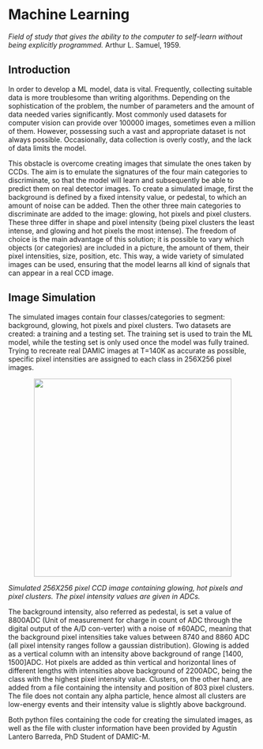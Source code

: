 # Machine Learning

*Field of study that gives the ability to the computer to self-learn without being explicitly programmed.* Arthur L. Samuel, 1959.

## Introduction

In order to develop a ML model, data is vital. Frequently, collecting suitable data is more troublesome than writing algorithms. Depending on the sophistication of the problem, the number of parameters and the amount of data needed varies significantly. Most commonly used datasets for computer vision can provide over 100000 images, sometimes even a million of them. However, possessing such a vast and appropriate dataset is not always possible. Occasionally, data collection is overly costly, and the lack of data limits the model.

This obstacle is overcome creating images that simulate the ones taken by CCDs. The aim is to emulate the signatures of the four main categories to discriminate, so that the model will learn and subsequently be able to predict them on real detector images. To create a simulated image, first the background is defined by a fixed intensity value, or pedestal, to which an amount of noise can be added. Then the other three main categories to discriminate are added to the image: glowing, hot pixels and pixel clusters. These three differ in shape and pixel intensity (being pixel clusters the least intense, and glowing and hot pixels the most intense). The freedom of choice is the main advantage of this solution; it is possible to vary which objects (or categories) are included in a picture, the amount of them, their pixel intensities, size, position, etc. This way, a wide variety of simulated images can be used, ensuring that the model learns all kind of signals that can appear in a real CCD image.

## Image Simulation

The simulated images contain four classes/categories to segment: background, glowing, hot pixels and pixel clusters. Two datasets are created: a training and a testing set. The training set is used to train the ML model, while the testing set is only used once the model was fully trained. Trying to recreate real DAMIC images at T=140K as accurate as possible, specific pixel intensities are assigned to each class in 256X256 pixel images.

<p align="center">
<img src="https://github.com/aritzLizoain/Image-segmentation/blob/master/Images/Example_Images/Simulated_CCD_Image.png" width="400"/>
</p>

*Simulated 256X256 pixel CCD image containing glowing, hot pixels and pixel clusters. The pixel intensity values are given in ADCs.*

The background intensity, also referred as pedestal, is set a value of 8800ADC (Unit of measurement for charge in count of ADC through the digital output of the A/D con-verter) with a noise of ±60ADC, meaning that the background pixel intensities take values between 8740 and 8860 ADC (all pixel intensity ranges follow a gaussian distribution). Glowing is added as a vertical column with an intensity above background of range [1400, 1500]ADC. Hot pixels are added as thin vertical and horizontal lines of different lengths with intensities above background of 2200ADC, being the class with the highest pixel intensity value. Clusters, on the other hand, are added from a file containing the intensity and position of 803 pixel clusters. The file does not contain any alpha particle, hence almost all clusters are low-energy events and their intensity value is slightly above background.

Both python files containing the code for creating the simulated images, as well as the file with cluster information have been provided by Agustín Lantero Barreda, PhD Student of DAMIC-M.


